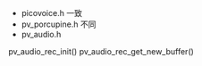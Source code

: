 * picovoice.h 一致
* pv_porcupine.h  不同
* pv_audio.h

pv_audio_rec_init()
pv_audio_rec_get_new_buffer()
